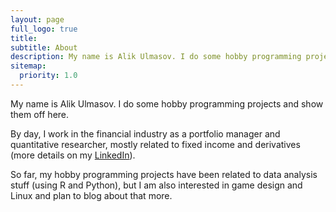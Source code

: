 ```yaml
---
layout: page
full_logo: true
title: 
subtitle: About
description: My name is Alik Ulmasov. I do some hobby programming projects and show them off here.
sitemap:
  priority: 1.0
---
```

My name is Alik Ulmasov. I do some hobby programming projects and show them off here.

By day, I work in the financial industry as a portfolio manager and quantitative researcher, mostly related to fixed income and derivatives (more details on my [LinkedIn](https://www.linkedin.com/in/alikulmasov)). 

So far, my hobby programming projects have been related to data analysis stuff (using R and Python), but I am also interested in game design and Linux and plan to blog about that more.

<br>
<br>
<br>
<br>
<br>
<br>
<br>
